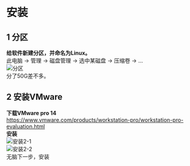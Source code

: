 # 安装
## 1 分区
**给软件新建分区，并命名为Linux。**<br>
此电脑 -> 管理 -> 磁盘管理 -> 选中某磁盘 -> 压缩卷 ->  ... <br>
![分区](https://github.com/tangxim/Linux-VMware-CentOS-/blob/master/01-VMware-CentOS/1.png)<br>
分了50G差不多。<br>
## 2 安装VMware
**下载VMware pro 14**<br>
https://www.vmware.com/products/workstation-pro/workstation-pro-evaluation.html<br>
**安装**<br>
![安装2-1](https://github.com/tangxim/Linux-VMware-CentOS-/blob/master/01-VMware-CentOS/2-1.png)<br>
![安装2-2](https://github.com/tangxim/Linux-VMware-CentOS-/blob/master/01-VMware-CentOS/2-2.png)<br>
无脑下一步，安装<br>
